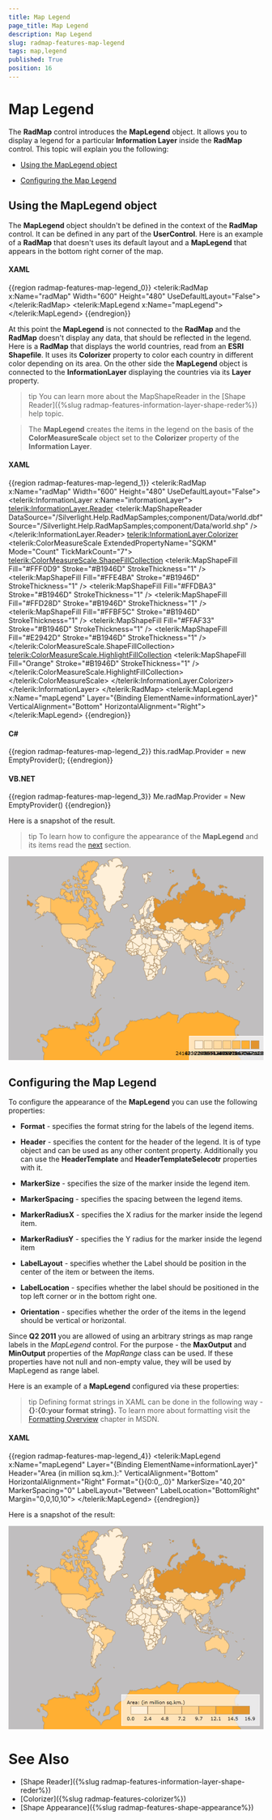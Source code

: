 ```yaml
---
title: Map Legend
page_title: Map Legend
description: Map Legend
slug: radmap-features-map-legend
tags: map,legend
published: True
position: 16
---
```


# Map Legend

The __RadMap__ control introduces the __MapLegend__ object. It allows you to display a legend for a particular __Information Layer__ inside the __RadMap__ control. This topic will explain you the following:

* [Using the MapLegend object](#using-the-maplegend-object)

* [Configuring the Map Legend](#configuring-the-map-legend)

## Using the MapLegend object

The __MapLegend__ object shouldn't be defined in the context of the __RadMap__ control. It can be defined in any part of the __UserControl__. Here is an example of a __RadMap__ that doesn't uses its default layout and a __MapLegend__ that appears in the bottom right corner of the map.

#### __XAML__
{{region radmap-features-map-legend_0}}
	<telerik:RadMap x:Name="radMap"
	                Width="600"
	                Height="480"
	                UseDefaultLayout="False">
	</telerik:RadMap>
	<telerik:MapLegend x:Name="mapLegend">
	</telerik:MapLegend>
{{endregion}}

At this point the __MapLegend__ is not connected to the __RadMap__ and the __RadMap__ doesn't display any data, that should be reflected in the legend. Here is a __RadMap__ that displays the world countries, read from an __ESRI Shapefile__. It uses its __Colorizer__ property to color each country in different color depending on its area. On the other side the __MapLegend__ object is connected to the __InformationLayer__ displaying the countries via its __Layer__ property.

>tip You can learn more about the MapShapeReader in the [Shape Reader]({%slug radmap-features-information-layer-shape-reder%}) help topic.

>The __MapLegend__ creates the items in the legend on the basis of the __ColorMeasureScale__ object set to the __Colorizer__ property of the __Information Layer__.

#### __XAML__
{{region radmap-features-map-legend_1}}
	<telerik:RadMap x:Name="radMap"
	                Width="600"
	                Height="480"
	                UseDefaultLayout="False">
	    <telerik:InformationLayer x:Name="informationLayer">
	        <telerik:InformationLayer.Reader>
	            <telerik:MapShapeReader DataSource="/Silverlight.Help.RadMapSamples;component/Data/world.dbf"
	                                    Source="/Silverlight.Help.RadMapSamples;component/Data/world.shp" />
	        </telerik:InformationLayer.Reader>
	        <telerik:InformationLayer.Colorizer>
	            <telerik:ColorMeasureScale ExtendedPropertyName="SQKM"
	                                        Mode="Count"
	                                        TickMarkCount="7">
	                <telerik:ColorMeasureScale.ShapeFillCollection>
	                    <telerik:MapShapeFill Fill="#FFF0D9"
	                                            Stroke="#B1946D"
	                                            StrokeThickness="1" />
	                    <telerik:MapShapeFill Fill="#FFE4BA"
	                                            Stroke="#B1946D"
	                                            StrokeThickness="1" />
	                    <telerik:MapShapeFill Fill="#FFDBA3"
	                                            Stroke="#B1946D"
	                                            StrokeThickness="1" />
	                    <telerik:MapShapeFill Fill="#FFD28D"
	                                            Stroke="#B1946D"
	                                            StrokeThickness="1" />
	                    <telerik:MapShapeFill Fill="#FFBF5C"
	                                            Stroke="#B1946D"
	                                            StrokeThickness="1" />
	                    <telerik:MapShapeFill Fill="#FFAF33"
	                                            Stroke="#B1946D"
	                                            StrokeThickness="1" />
	                    <telerik:MapShapeFill Fill="#E2942D"
	                                            Stroke="#B1946D"
	                                            StrokeThickness="1" />
	                </telerik:ColorMeasureScale.ShapeFillCollection>
	                <telerik:ColorMeasureScale.HighlightFillCollection>
	                    <telerik:MapShapeFill Fill="Orange"
	                                            Stroke="#B1946D"
	                                            StrokeThickness="1" />
	                </telerik:ColorMeasureScale.HighlightFillCollection>
	            </telerik:ColorMeasureScale>
	        </telerik:InformationLayer.Colorizer>
	    </telerik:InformationLayer>
	</telerik:RadMap>
	<telerik:MapLegend x:Name="mapLegend"
	                    Layer="{Binding ElementName=informationLayer}"
	                    VerticalAlignment="Bottom"
	                    HorizontalAlignment="Right">
	</telerik:MapLegend>
{{endregion}}

#### __C#__
{{region radmap-features-map-legend_2}}
	this.radMap.Provider = new EmptyProvider();
{{endregion}}

#### __VB.NET__
{{region radmap-features-map-legend_3}}
	Me.radMap.Provider = New EmptyProvider()
{{endregion}}

Here is a snapshot of the result.

>tip To learn how to configure the appearance of the __MapLegend__ and its items read the [next](#configuring-the-map-legend) section.

![](images/RadMap_Features_MapLegend_01.png)

## Configuring the Map Legend

To configure the appearance of the __MapLegend__ you can use the following properties:

* __Format__ - specifies the format string for the labels of the legend items. 

* __Header__ - specifies the content for the header of the legend. It is of type object and can be used as any other content property. Additionally you can use the __HeaderTemplate__ and __HeaderTemplateSelecotr__ properties with it. 

* __MarkerSize__ - specifies the size of the marker inside the legend item. 

* __MarkerSpacing__ - specifies the spacing between the legend items. 

* __MarkerRadiusX__ - specifies the X radius for the marker inside the legend item. 

* __MarkerRadiusY__ - specifies the Y radius for the marker inside the legend item 

* __LabelLayout__ - specifies whether the Label should be position in the center of the item or between the items. 

* __LabelLocation__ - specifies whether the label should be positioned in the top left corner or in the bottom right one.

* __Orientation__ - specifies whether the order of the items in the legend should be vertical or horizontal.

Since __Q2 2011__ you are allowed of using an arbitrary strings as map range labels in the *MapLegend* control. For the purpose - the __MaxOutput__ and __MinOutput__ properties of the *MapRange* class can be used. If these properties have not null and non-empty value, they will be used by MapLegend as range label.

Here is an example of a __MapLegend__ configured via these properties:

>tip Defining format strings in XAML can be done in the following way - __{}:{0:your format string}.__ To learn more about formatting visit the [Formatting Overview](http://msdn.microsoft.com/en-us/library/26etazsy.aspx) chapter in MSDN.

#### __XAML__
{{region radmap-features-map-legend_4}}
	<telerik:MapLegend x:Name="mapLegend"
	                    Layer="{Binding ElementName=informationLayer}"
	                    Header="Area (in million sq.km.):"
	                    VerticalAlignment="Bottom"
	                    HorizontalAlignment="Right"
	                    Format="{}{0:0,,.0}"
	                    MarkerSize="40,20"
	                    MarkerSpacing="0"
	                    LabelLayout="Between"
	                    LabelLocation="BottomRight"
	                    Margin="0,0,10,10">
	</telerik:MapLegend>
{{endregion}}

Here is a snapshot of the result:

![](images/RadMap_Features_MapLegend_02.png)

# See Also
 * [Shape Reader]({%slug radmap-features-information-layer-shape-reder%})
 * [Colorizer]({%slug radmap-features-colorizer%})
 * [Shape Appearance]({%slug radmap-features-shape-appearance%})